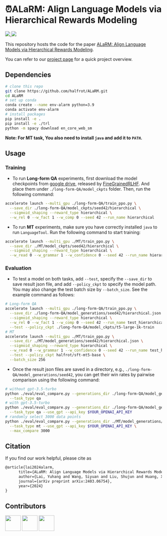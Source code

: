 # ⏰ALaRM: Align Language Models via Hierarchical Rewards Modeling

<p align="left">
    <a href="https://img.shields.io/badge/PRs-Welcome-red">
        <img src="https://img.shields.io/badge/PRs-Welcome-red">
    </a>
    <a href="https://img.shields.io/github/last-commit/halfrot/ALaRM?color=green">
        <img src="https://img.shields.io/github/last-commit/halfrot/ALaRM?color=green">
    </a>
    <br/>
</p>

This repository hosts the code for the paper [ALaRM: Align Language Models via Hierarchical Rewards Modeling](https://arxiv.org/abs/2403.06754).

You can refer to our [project page](https://alarm-fdu.github.io/) for a quick project overview.

## Dependencies

```bash
# clone this repo
git clone https://github.com/halfrot/ALaRM.git
cd ALaRM
# set up conda
conda create --name env-alarm python=3.9
conda activate env-alarm
# install packages
pip install -e .
pip install -e ./trl
python -m spacy download en_core_web_sm
```

**Note: For MT task, You also need to install `java` and add it to `PATH`.**

## Usage

### Training

+ To run **Long-form QA** experiments, first download the model checkpoints from [google drive](https://drive.google.com/drive/folders/18EBBOlePyh86tsTPNeCiImKkbGqN48A7?usp=sharing), released by [FineGrainedRLHF](https://github.com/allenai/FineGrainedRLHF). And place them under `./long-form-QA/model_ckpts` folder. Then, run the following command:

```bash
accelerate launch --multi_gpu ./long-form-QA/train_ppo.py \
  --save_dir ./long-form-QA/model_ckpts/seed42/hierarchical \
  --sigmoid_shaping --reward_type hierarchical \
  --w_rel 0 --w_fact 1 --w_comp 0 --seed 42 --run_name hierarchical
```

+ To run **MT** experiments, make sure you have correctly installed `java` to run `LanguageTool`. Run the following command to start training:

```bash
accelerate launch --multi_gpu ./MT/train_ppo.py \
  --save_dir ./MT/model_ckpts/seed42/hierarchical \
  --sigmoid_shaping --reward_type hierarchical \
  --w_read 0 --w_grammar 1 --w_confidence 0 --seed 42 --run_name hierarchical
```

### Evaluation

+ To test a model on both tasks, add `--test`, specify the `--save_dir` to save result json file, and add `--policy_ckpt` to specify the model path. You may also change the test batch size by `--batch_size`. See the example command as follows:

```bash
# Long-form QA
accelerate launch --multi_gpu ./long-form-QA/train_ppo.py \
  --save_dir ./long-form-QA/model_generations/seed42/hierarchical.json \
  --sigmoid_shaping --reward_type hierarchical \
  --w_rel 0 --w_fact 1 --w_comp 0 --seed 42 --run_name test_hierarchical \
  --test --policy_ckpt ./long-form-QA/model_ckpts/t5-large-1k-train
# MT
accelerate launch --multi_gpu ./MT/train_ppo.py \
  --save_dir ./MT/model_generations/seed42/hierarchical.json \
  --sigmoid_shaping --reward_type hierarchical \
  --w_read 0 --w_grammar 1 --w_confidence 0 --seed 42 --run_name test_hierarchical \
  --test --policy_ckpt halfrot/sft-mt5-base \
  --batch_size 256
```

+ Once the result json files are saved in a directory, e.g., `./long-form-QA/model_generations/seed42`, you can get their win rates by pairwise comparison using the following command:

```bash
# without gpt-3.5-turbo
python ./eval/eval_compare.py --generations_dir ./long-form-QA/model_generations/seed42 \
  --task_type qa
# with gpt-3.5-turbo
python ./eval/eval_compare.py --generations_dir ./long-form-QA/model_generations/seed42 \
  --task_type qa --use_gpt --api_key $YOUR_OPENAI_API_KEY
# randomly select 3000 data points
python ./eval/eval_compare.py --generations_dir ./MT/model_generations/seed42 \
  --task_type mt --use_gpt --api_key $YOUR_OPENAI_API_KEY \
  --max_compare 3000
```

## Citation

If you find our work helpful, please cite as

```tex
@article{lai2024alarm,
      title={ALaRM: Align Language Models via Hierarchical Rewards Modeling}, 
      author={Lai, Yuhang and Wang, Siyuan and Liu, Shujun and Huang, Xuanjing and Wei, Zhongyu},
      journal={arXiv preprint arXiv:2403.06754},
      year={2024}
}
```

## Contributors

<a href="https://github.com/halfrot">  <img src="https://avatars.githubusercontent.com/u/58783710?s=40&v=4"  width="50" /></a> 
<a href="https://github.com/siyuanwangw">  <img src="https://avatars.githubusercontent.com/u/16791524?v=4"  width="50" /></a>
<a href="https://github.com/lsjlsj35"><img src="https://avatars.githubusercontent.com/u/103647987?v=4"  width="50" /></a>
